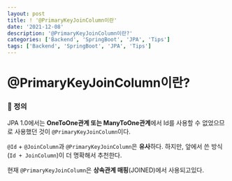 ```yaml
---
layout: post
title: ! '@PrimaryKeyJoinColumn이란'
date: '2021-12-08'
description: '@PrimaryKeyJoinColumn이란?'
categories: ['Backend', 'SpringBoot', 'JPA', 'Tips']
tags: ['Backend', 'SpringBoot', 'JPA', 'Tips']
---
```

# @PrimaryKeyJoinColumn이란?

### 📌 정의

JPA 1.0에서는 **OneToOne관계 또는 ManyToOne관계**에서 Id를 사용할 수 없었으므로 사용했던 것이 `@PrimaryKeyJoinColumn`이다.

`@Id` + `@JoinColumn`과 `@PrimaryKeyJoinColumn`은 **유사**하다. 하지만, 앞에서 쓴 방식(`Id + JoinColumn`)이 더 명확해서 추천한다.

현재 `@PrimaryKeyJoinColumn`은 **상속관계 매핑**(JOINED)에서 사용되고있다.